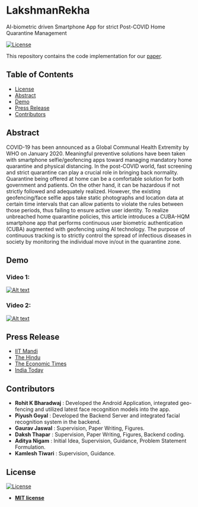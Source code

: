# LakshmanRekha
AI-biometric driven Smartphone App for strict Post-COVID Home Quarantine Management


[![License](http://img.shields.io/:license-mit-blue.svg?style=flat-square)](http://badges.mit-license.org)

This repository contains the code implementation for our [paper](https://ieeexplore.ieee.org/document/9263327).




## Table of Contents

- [License](#license)
- [Abstract](#abstract)
- [Demo](#demo)
- [Press Release](#press-release)
- [Contributors](#contributors)
## Abstract
COVID-19 has been announced as a Global Communal Health Extremity by WHO on January 2020. Meaningful preventive solutions have been taken with smartphone selfie/geofencing apps toward managing mandatory home quarantine and physical distancing. In the post-COVID world, fast screening and strict quarantine can play a crucial role in bringing back normality. Quarantine being offered at home can be a comfortable solution for both government and patients. On the other hand, it can be hazardous if not strictly followed and adequately realized. However, the existing geofencing/face selfie apps take static photographs and location data at certain time intervals that can allow patients to violate the rules between those periods, thus failing to ensure active user identity. To realize unbreached home quarantine policies, this article introduces a CUBA-HQM smartphone app that performs continuous user biometric authentication (CUBA) augmented with geofencing using AI technology. The purpose of continuous tracking is to strictly control the spread of infectious diseases in society by monitoring the individual move in/out in the quarantine zone.

## Demo
### Video 1:
[![Alt text](https://img.youtube.com/vi/PMgU68Y8KkE/0.jpg)](https://www.youtube.com/watch?v=PMgU68Y8KkE)

### Video 2:
[![Alt text](https://img.youtube.com/vi/LSDr9nytOG8/0.jpg)](https://www.youtube.com/watch?v=LSDr9nytOG8)

## Press Release
- [IIT Mandi](http://www.iitmandi.ac.in/pressreleases/pressrel/lakshmanrekha.pdf)
- [The Hindu](https://www.thehindu.com/sci-tech/science/iit-mandi-led-team-develops-app-to-track-home-quarantined-covid-19-patients/article33747733.ece)
- [The Economic Times](https://economictimes.indiatimes.com/industry/healthcare/biotech/healthcare/iit-mandi-develops-artificial-intelligence-based-monitoring-application-for-covid-19-patients/articleshow/80683959.cms?from=mdr)
- [India Today](https://www.indiatoday.in/education-today/news/story/iit-mandi-develops-lakshmanrekha-an-ai-driven-home-quarantine-management-app-for-covid-patients-1766652-2021-02-06)

## Contributors
- **Rohit K Bharadwaj** : Developed the Android Application, integrated geo-fencing and utilized latest face recognition models into the app.
- **Piyush Goyal** : Developed the Backend Server and integrated facial recognition system in the backend.
- **Gaurav Jaswal** : Supervision, Paper Writing, Figures.
- **Daksh Thapar** : Supervision, Paper Writing, Figures, Backend coding.
- **Aditya Nigam** : Initial Idea, Supervision, Guidance, Problem Statement Formulation.
- **Kamlesh Tiwari** : Supervision, Guidance.
## License

[![License](http://img.shields.io/:license-mit-blue.svg?style=flat-square)](http://badges.mit-license.org)

- **[MIT license](http://opensource.org/licenses/mit-license.php)**

